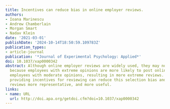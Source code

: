 ```yaml
---
title: Incentives can reduce bias in online employer reviews.
authors:
- Ioana Marinescu
- Andrew Chamberlain
- Morgan Smart
- Nadav Klein
date: '2021-03-01'
publishDate: '2024-10-14T18:50:59.109783Z'
publication_types:
- article-journal
publication: '*Journal of Experimental Psychology: Applied*'
doi: 10.1037/xap0000342
abstract: Although online employer reviews are widely used, they may not be representative
  because employees with extreme opinions are more likely to post online reviews than
  employees with moderate opinions, resulting in more extreme reviews. We ﬁnd that
  providing incentives for reviewing can reduce this selection bias and make online
  reviews more representative, and more useful.
links:
- name: URL
  url: http://doi.apa.org/getdoi.cfm?doi=10.1037/xap0000342
---
```

